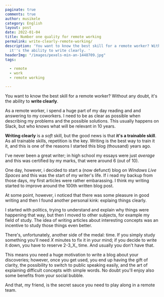 ```yaml
---
paginate: true
comments: true
author: musikele
category: English
layout: post
date: 2022-01-04
title: Number one quality for remote working
permalink: write-clearly-remote-working/
description: 'You want to know the best skill for a remote worker? Without any doubt,
  it''s the ability to write clearly. '
headerImg: "/images/pexels-min-an-1448709.jpg"
tags:
   
  - remote
  - work
  - remote working

---
```

You want to know the best skill for a remote worker? Without any doubt, it's the ability to **write clearly**.

As a remote worker, i spend a huge part of my day reading and and answering to my coworkers. I need to be as clear as possible when describing my problems and the possible solutions. This usually happens on Slack, but who knows what will be relevant in 10 years.

**Writing clearly** is a _soft_ skill, but the good news is that **it's a trainable skill**. As all trainable skills, repetition is the key. Writing is the best way to train it it, and this is one of the reasons I started this blog (thousand) years ago.

I've never been a great writer; in high school my essays were just _average_ and this was certified by my marks, that were around 6 (out of 10).

One day, however, i decided to start a (now defunct) blog on _Windows Live Spaces_ and this was the start of my writer's life. If i read my backup from those days, my first articles were rather embarassing. I think my writing started to improve around the 100th written blog post.

At some point, however, i noticed that there was some pleasure in good writing and then I found another personal kink: explaing things clearly.

I started with politics, trying to understand and explain why things were happening that way, but then I moved to other subjects, for example my field of study. The idea of writing articles about interesting concepts was an incentive to study those things even better.

There's, unfortunately, another side of the medal: time. If you simply study something you'll need _X_ minutes to fix it in your mind; if you decide to write it down, you have to reserve 2-3_X_ time. And usually you don't have that.

This means you need a huge motivation to write a blog about your discoveries; however, once you get used, you end up having the gift of clarity, the possibility to switch to public speaking easily, and the art of explaining difficult concepts with simple words. No doubt you'll enjoy also some benefits from your social bubble.

And that, my friend, is the secret sauce you need to play along in a remote team.